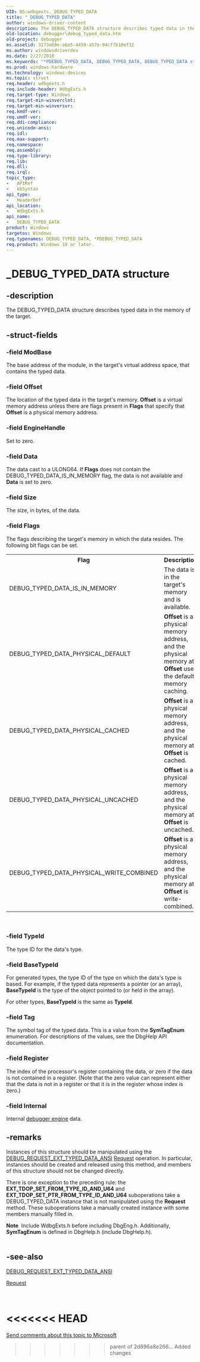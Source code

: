 ```yaml
---
UID: NS:wdbgexts._DEBUG_TYPED_DATA
title: "_DEBUG_TYPED_DATA"
author: windows-driver-content
description: The DEBUG_TYPED_DATA structure describes typed data in the memory of the target.
old-location: debugger\debug_typed_data.htm
old-project: debugger
ms.assetid: 3173e69e-a6e5-4459-a57e-94cf7b10ef32
ms.author: windowsdriverdev
ms.date: 2/27/2018
ms.keywords: "*PDEBUG_TYPED_DATA, DEBUG_TYPED_DATA, DEBUG_TYPED_DATA structure [Windows Debugging], PDEBUG_TYPED_DATA, PDEBUG_TYPED_DATA structure pointer [Windows Debugging], Structures_6e8e758c-2c5d-4590-8908-3e1734ea2c7d.xml, _DEBUG_TYPED_DATA, debugger.debug_typed_data, wdbgexts/DEBUG_TYPED_DATA, wdbgexts/PDEBUG_TYPED_DATA"
ms.prod: windows-hardware
ms.technology: windows-devices
ms.topic: struct
req.header: wdbgexts.h
req.include-header: WdbgExts.h
req.target-type: Windows
req.target-min-winverclnt: 
req.target-min-winversvr: 
req.kmdf-ver: 
req.umdf-ver: 
req.ddi-compliance: 
req.unicode-ansi: 
req.idl: 
req.max-support: 
req.namespace: 
req.assembly: 
req.type-library: 
req.lib: 
req.dll: 
req.irql: 
topic_type:
-	APIRef
-	kbSyntax
api_type:
-	HeaderDef
api_location:
-	WdbgExts.h
api_name:
-	DEBUG_TYPED_DATA
product: Windows
targetos: Windows
req.typenames: DEBUG_TYPED_DATA, *PDEBUG_TYPED_DATA
req.product: Windows 10 or later.
---
```


# _DEBUG_TYPED_DATA structure


## -description


The DEBUG_TYPED_DATA structure describes typed data in the memory of the target. 


## -struct-fields




### -field ModBase

The base address of the module, in the target's virtual address space, that contains the typed data.


### -field Offset

The location of the typed data in the target's memory. <b>Offset</b> is a virtual memory address unless there are flags present in <b>Flags</b> that specify that <b>Offset</b> is a physical memory address.


### -field EngineHandle

Set to zero.


### -field Data

The data cast to a ULONG64. If <b>Flags</b> does not contain the DEBUG_TYPED_DATA_IS_IN_MEMORY flag, the data is not available and <b>Data</b> is set to zero.


### -field Size

The size, in bytes, of the data.


### -field Flags

The flags describing the target's memory in which the data resides. The following bit flags can be set.

<table>
<tr>
<th>Flag</th>
<th>Description</th>
</tr>
<tr>
<td>
DEBUG_TYPED_DATA_IS_IN_MEMORY

</td>
<td>
The data is in the target's memory and is available.

</td>
</tr>
<tr>
<td>
DEBUG_TYPED_DATA_PHYSICAL_DEFAULT

</td>
<td>
<b>Offset</b> is a physical memory address, and the physical memory at <b>Offset</b> uses the default memory caching.

</td>
</tr>
<tr>
<td>
DEBUG_TYPED_DATA_PHYSICAL_CACHED

</td>
<td>
<b>Offset</b> is a physical memory address, and the physical memory at <b>Offset</b> is cached.

</td>
</tr>
<tr>
<td>
DEBUG_TYPED_DATA_PHYSICAL_UNCACHED

</td>
<td>
<b>Offset</b> is a physical memory address, and the physical memory at <b>Offset</b> is uncached.

</td>
</tr>
<tr>
<td>
DEBUG_TYPED_DATA_PHYSICAL_WRITE_COMBINED

</td>
<td>
<b>Offset</b> is a physical memory address, and the physical memory at <b>Offset</b> is write-combined.

</td>
</tr>
</table>
 


### -field TypeId

The type ID for the data's type.


### -field BaseTypeId

For generated types, the type ID of the type on which the data's type is based. For example, if the typed data represents a pointer (or an array), <b>BaseTypeId</b> is the type of the object pointed to (or held in the array).

For other types, <b>BaseTypeId</b> is the same as <b>TypeId</b>.


### -field Tag

The symbol tag of the typed data. This is a value from the <b>SymTagEnum</b> enumeration. For descriptions of the values, see the DbgHelp API documentation.


### -field Register

The index of the processor's register containing the data, or zero if the data is not contained in a register.  (Note that the zero value can represent either that the data is not in a register or that it is in the register whose index is zero.) 


### -field Internal

Internal <a href="https://msdn.microsoft.com/fa52a1f0-9397-48a5-acbd-ce5347c0baef">debugger engine</a> data.


## -remarks



Instances of this structure should be manipulated using the <a href="https://msdn.microsoft.com/library/windows/hardware/ff541547">DEBUG_REQUEST_EXT_TYPED_DATA_ANSI</a>
<a href="https://msdn.microsoft.com/efb3c93c-5405-418b-a063-afa8e5e9e59a"> Request</a> operation. In particular, instances should be created and released using this method, and members of this structure should not be changed directly.

There is one exception to the preceding rule: the <b>EXT_TDOP_SET_FROM_TYPE_ID_AND_U64</b> and <b>EXT_TDOP_SET_PTR_FROM_TYPE_ID_AND_U64</b> suboperations take a DEBUG_TYPED_DATA instance that is not manipulated using the <b>Request</b> method.  These suboperations take a manually created instance with some members manually filled in.

<div class="alert"><b>Note</b>  Include WdbgExts.h before including DbgEng.h. Additionally, <b>SymTagEnum</b> is defined in DbgHelp.h (include DbgHelp.h).</div>
<div> </div>



## -see-also




<a href="https://msdn.microsoft.com/library/windows/hardware/ff541547">DEBUG_REQUEST_EXT_TYPED_DATA_ANSI</a>



<a href="https://msdn.microsoft.com/library/windows/hardware/ff554564">Request</a>
 

 

<<<<<<< HEAD
=======
<a href="mailto:wsddocfb@microsoft.com?subject=Documentation%20feedback [debugger\debugger]:%20DEBUG_TYPED_DATA structure%20 RELEASE:%20(2/27/2018)&amp;body=%0A%0APRIVACY STATEMENT%0A%0AWe use your feedback to improve the documentation. We don't use your email address for any other purpose, and we'll remove your email address from our system after the issue that you're reporting is fixed. While we're working to fix this issue, we might send you an email message to ask for more info. Later, we might also send you an email message to let you know that we've addressed your feedback.%0A%0AFor more info about Microsoft's privacy policy, see http://privacy.microsoft.com/en-us/default.aspx." title="Send comments about this topic to Microsoft">Send comments about this topic to Microsoft</a>

>>>>>>> parent of 2d896a8e266... Added changes
